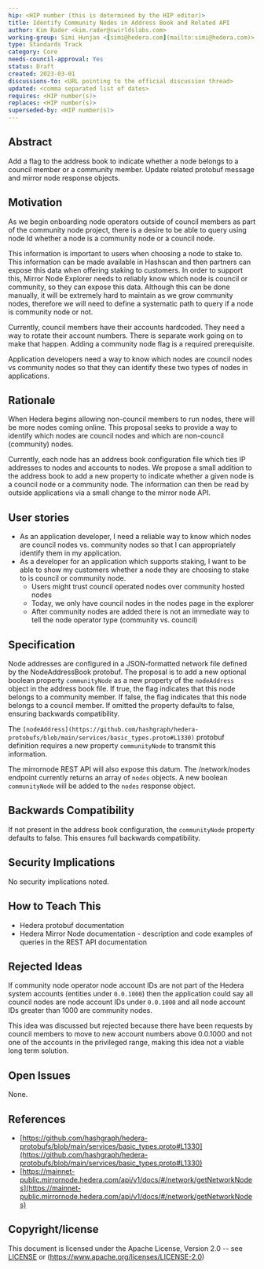```yaml
---
hip: <HIP number (this is determined by the HIP editor)>
title: Identify Community Nodes in Address Book and Related API
author: Kim Rader <kim.rader@swirldslabs.com>
working-group: Simi Hunjan <[simi@hedera.com](mailto:simi@hedera.com)>, Ali Katamjani <[ali@swirldslabs.com](mailto:ali@swirldslabs.com)>
type: Standards Track
category: Core
needs-council-approval: Yes
status: Draft
created: 2023-03-01
discussions-to: <URL pointing to the official discussion thread>
updated: <comma separated list of dates>
requires: <HIP number(s)>
replaces: <HIP number(s)>
superseded-by: <HIP number(s)>
---
```


## Abstract
Add a flag to the address book to indicate whether a node belongs to a council member or a community member. Update related protobuf message and mirror node response objects.

## Motivation
As we begin onboarding node operators outside of council members as part of the community node project, there is a desire to be able to query using node Id whether a node is a community node or a council node.

This information is important to users when choosing a node to stake to. This information can be made available in Hashscan and then partners can expose this data when offering staking to customers. In order to support this, Mirror Node Explorer needs to reliably know which node is council or community, so they can expose this data. Although this can be done manually, it will be extremely hard to maintain as we grow community nodes, therefore we will need to define a systematic path to query if a node is community node or not.

Currently, council members have their accounts hardcoded. They need a way to rotate their account numbers. There is separate work going on to make that happen. Adding a community node flag is a required prerequisite.

Application developers need a way to know which nodes are council nodes vs community nodes so that they can identify these two types of nodes in applications.

## Rationale

When Hedera begins allowing non-council members to run nodes, there will be more nodes coming online. This proposal seeks to provide a way to identify which nodes are council nodes and which are non-council (community) nodes.

Currently, each node has an address book configuration file which ties IP addresses to nodes and accounts to nodes. We propose a small addition to the address book to add a new property to indicate whether a given node is a council node or a community node. The information can then be read by outside applications via a small change to the mirror node API.

## User stories

- As an application developer, I need a reliable way to know which nodes are council nodes vs. community nodes so that I can appropriately identify them in my application.
- As a developer for an application which supports staking, I want to be able to show my customers whether a node they are choosing to stake to is council or community node.
    - Users might trust council operated nodes over community hosted nodes
    - Today, we only have council nodes in the nodes page in the explorer
    - After community nodes are added there is not an immediate way to tell the node operator type (community vs. council)

## Specification

Node addresses are configured in a JSON-formatted network file defined by the NodeAddressBook protobuf. The proposal is to add a new optional boolean property `communityNode` as a new property of the `nodeAddress` object in the address book file. If true, the flag indicates that this node belongs to a community member. If false, the flag indicates that this node belongs to a council member. If omitted the property defaults to false, ensuring backwards compatibility.

The `[nodeAddress](https://github.com/hashgraph/hedera-protobufs/blob/main/services/basic_types.proto#L1330)` protobuf definition requires a new property `communityNode` to transmit this information.

The mirrornode REST API will also expose this datum. The /network/nodes endpoint currently returns an array of `nodes` objects. A new boolean `communityNode` will be added to the `nodes` response object.

## Backwards Compatibility

If not present in the address book configuration, the `communityNode` property defaults to false. This ensures full backwards compatibility.

## Security Implications

No security implications noted.

## How to Teach This

- Hedera protobuf documentation
- Hedera Mirror Node documentation - description and code examples of queries in the REST API documentation

## Rejected Ideas

If community node operator node account IDs are not part of the Hedera system accounts (entities under `0.0.1000`) then the application could say all council nodes are node account IDs under `0.0.1000` and all node account IDs greater than 1000 are community nodes.

This idea was discussed but rejected because there have been requests by council members to move to new account numbers above 0.0.1000 and not one of the accounts in the privileged range, making this idea not a viable long term solution.

## Open Issues

None.

## References

- [https://github.com/hashgraph/hedera-protobufs/blob/main/services/basic_types.proto#L1330](https://github.com/hashgraph/hedera-protobufs/blob/main/services/basic_types.proto#L1330)
- [https://mainnet-public.mirrornode.hedera.com/api/v1/docs/#/network/getNetworkNodes](https://mainnet-public.mirrornode.hedera.com/api/v1/docs/#/network/getNetworkNodes)

## Copyright/license

This document is licensed under the Apache License, Version 2.0 -- see [LICENSE](*../LICENSE*) or (https://www.apache.org/licenses/LICENSE-2.0)